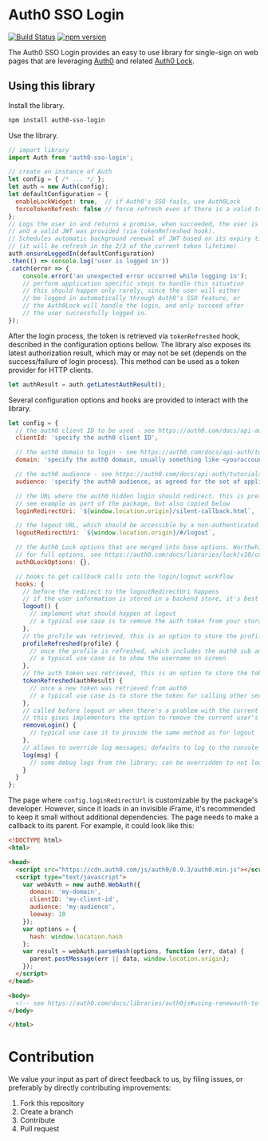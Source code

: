 # Auth0 SSO Login

[![Build Status](https://travis-ci.org/Cimpress-MCP/auth0-sso-login.js.svg?branch=master)](https://travis-ci.org/Cimpress-MCP/auth0-sso-login.js)
[![npm version](https://badge.fury.io/js/auth0-sso-login.svg)](https://www.npmjs.com/package/auth0-sso-login)

The Auth0 SSO Login provides an easy to use library for single-sign on web pages that are leveraging [Auth0](https://auth0.com/) and related [Auth0 Lock](https://auth0.com/lock).

## Using this library

Install the library.

```bash
npm install auth0-sso-login
```

Use the library.

```javascript
// import library
import Auth from 'auth0-sso-login';

// create an instance of Auth
let config = { /* ... */ };
let auth = new Auth(config);
let defaultConfiguration = {
  enableLockWidget: true,  // if Auth0's SSO fails, use Auth0Lock
  forceTokenRefresh: false // force refresh even if there is a valid token available
};
// Logs the user in and returns a promise, when succeeded, the user is logged in
// and a valid JWT was provided (via tokenRefreshed hook).
// Schedules automatic background renewal of JWT based on its expiry time.
// (it will be refresh in the 2/3 of the current token lifetime)
auth.ensureLoggedIn(defaultConfiguration)
.then(() => console.log('user is logged in'))
.catch(error => {
    console.error('an unexpected error occurred while logging in');
    // perform application specific steps to handle this situation
    // this should happen only rarely, since the user will either
    // be logged in automatically through Auth0's SSO feature, or
    // the Auth0Lock will handle the login, and only succeed after
    // the user successfully logged in.
});
```

After the login process, the token is retrieved via `tokenRefreshed` hook, described in the
configuration options bellow. The library also exposes its latest authorization result, which may or
may not be set (depends on the success/failure of login process). This method can be used as
a token provider for HTTP clients.
```javascript
let authResult = auth.getLatestAuthResult();
``` 

Several configuration options and hooks are provided to interact with the library.

```javascript
let config = {
  // the auth0 client ID to be used - see https://auth0.com/docs/api-auth/tutorials/client-credentials
  clientId: 'specify the auth0 client ID',

  // the auth0 domain to login - see https://auth0.com/docs/api-auth/tutorials/client-credentials
  domain: 'specify the auth0 domain, usually something like <youraccount>.auth0.com',

  // the auth0 audience - see https://auth0.com/docs/api-auth/tutorials/client-credentials
  audience: 'specify the auth0 audience, as agreed for the set of applications with the same audience',

  // the URL where the auth0 hidden login should redirect. this is preferably a small page that will be loaded as an iframe
  // see example as part of the package, but also copied below
  loginRedirectUri: `${window.location.origin}/silent-callback.html`,

  // the logout URL, which should be accessible by a non-authenticated user
  logoutRedirectUri: `${window.location.origin}/#/logout`,

  // the Auth0 Lock options that are merged into base options. Worthwhile additions are title or icon
  // for full options, see https://auth0.com/docs/libraries/lock/v10/customization
  auth0LockOptions: {},

  // hooks to get callback calls into the login/logout workflow
  hooks: {
    // before the redirect to the logoutRedirectUri happens
    // if the user information is stored in a backend store, it's best to clean that before the redirect happens
    logout() {
      // implement what should happen at logout
      // a typical use case is to remove the auth token from your storage (memory, cookie, local store), or perform other cleanup tasks
    },
    // the profile was retrieved, this is an option to store the profile, or update the user interface
    profileRefreshed(profile) {
      // once the profile is refreshed, which includes the auth0 sub and other meta data
      // a typical use case is to show the username on screen
    },
    // the auth token was retrieved, this is an option to store the token for later use
    tokenRefreshed(authResult) {
      // once a new token was retrieved from auth0
      // a typical use case is to store the token for calling other services
    },
    // called before logout or when there's a problem with the current user, for example an invalid token
    // this gives implementors the option to remove the current user's details from the store if saved
    removeLogin() {
      // typical use case it to provide the same method as for logout
    },
    // allows to override log messages; defaults to log to the console
    log(msg) {
      // some debug logs from the library; can be overridden to not log to the console
    }
  }
};
```

The page where `config.loginRedirectUrl` is customizable by the package's developer. However, since it loads in an invisible iFrame, it's recommended to keep it small without additional dependencies. The page needs to make a callback to its parent. For example, it could look like this:

```html
<!DOCTYPE html>
<html>

<head>
  <script src="https://cdn.auth0.com/js/auth0/8.9.3/auth0.min.js"></script>
  <script type="text/javascript">
    var webAuth = new auth0.WebAuth({
      domain: 'my-domain',
      clientID: 'my-client-id',
      audience: 'my-audience',
      leeway: 10
    });
    var options = {
      hash: window.location.hash
    };
    var result = webAuth.parseHash(options, function (err, data) {
      parent.postMessage(err || data, window.location.origin);
    });
  </script>
</head>

<body>
  <!-- see https://auth0.com/docs/libraries/auth0js#using-renewauth-to-acquire-new-tokens -->
</body>

</html>
```

# Contribution

We value your input as part of direct feedback to us, by filing issues, or preferably by directly contributing improvements:

1. Fork this repository
1. Create a branch
1. Contribute
1. Pull request
